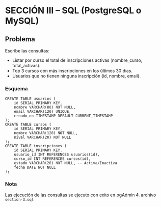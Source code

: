 # SECCIÓN III – SQL (PostgreSQL o MySQL)

## Problema

Escribe las consultas:

- Listar por curso el total de inscripciones activas (nombre_curso, total_activas).
- Top 3 cursos con más inscripciones en los últimos 30 días.
- Usuarios que no tienen ninguna inscripción (id, nombre, email).

### Esquema

```
CREATE TABLE usuarios (
    id SERIAL PRIMARY KEY,
    nombre VARCHAR(80) NOT NULL,
    email VARCHAR(120) UNIQUE,
    creado_en TIMESTAMP DEFAULT CURRENT_TIMESTAMP
);
CREATE TABLE cursos (
    id SERIAL PRIMARY KEY,
    nombre VARCHAR(120) NOT NULL,
    nivel VARCHAR(20) NOT NULL
);
CREATE TABLE inscripciones (
    id SERIAL PRIMARY KEY,
    usuario_id INT REFERENCES usuarios(id),
    curso_id INT REFERENCES cursos(id),
    estado VARCHAR(20) NOT NULL, -- Activa/Inactiva
    fecha DATE NOT NULL
);
```

### Nota

Las ejecución de las consultas se ejecuto con exito en pgAdmin 4. archivo `section-3.sql`
